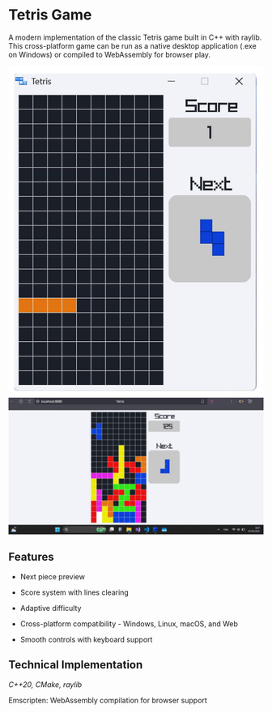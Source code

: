 
# Tetris Game
A modern implementation of the classic Tetris game built in C++ with raylib. This cross-platform game can be run as a native desktop application (.exe on Windows) or compiled to WebAssembly for browser play.

![User interface](/desctop.png)
![User interface](/web.png)


## Features

- Next piece preview

- Score system with lines clearing

- Adaptive difficulty

- Cross-platform compatibility - Windows, Linux, macOS, and Web

- Smooth controls with keyboard support

## Technical Implementation

*C++20, CMake, raylib*

Emscripten: WebAssembly compilation for browser support


